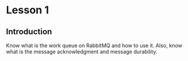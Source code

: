 # Lesson 1

## Introduction

Know what is the work queue on RabbitMQ and how to use it. Also, know what is the message acknowledgment and message durability.
